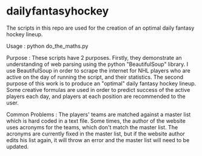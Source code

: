 # dailyfantasyhockey
The scripts in this repo are used for the creation of an optimal daily fantasy hockey lineup. 

Usage   : python do_the_maths.py

Purpose : These scripts have 2 purposes. Firstly, they demonstrate an understanding of web parsing using the python "BeautifulSoup" library. I use BeautifulSoup in order to scrape the internet for NHL players who are active on the day of running the script, and their statistics. The second purpose of this work is to produce an "optimal" daily fantasy hockey lineup. Some creative formulas are used in order to predict success of the active players each day, and players at each position are recommended to the user. 

Common Problems : The players' teams are matched against a master list which is hard coded in a text file. Some times, the author of the website uses acronyms for the teams, which don't match the master list. The acronyms are currently fixed in the master list, but if the website author edits his list again, it will throw an error and the master list will need to be updated.

